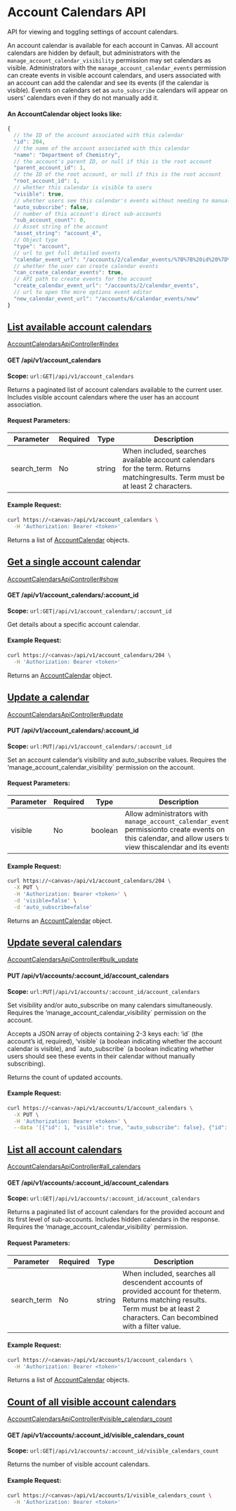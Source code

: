 




# Account Calendars API





<p>API for viewing and toggling settings of account calendars.</p>

<p>An account calendar is available for each account in Canvas. All account calendars
are hidden by default, but administrators with the <code>manage_account_calendar_visibility</code>
permission may set calendars as visible. Administrators with the
<code>manage_account_calendar_events</code> permission can create events in visible account
calendars, and users associated with an account can add the calendar and see its
events (if the calendar is visible). Events on calendars set as <code>auto_subscribe</code>
calendars will appear on users&#39; calendars even if they do not manually add it.</p>





  
#### <a name="AccountCalendar">An AccountCalendar object looks like:</a>

```js
{
  // the ID of the account associated with this calendar
  "id": 204,
  // the name of the account associated with this calendar
  "name": "Department of Chemistry",
  // the account's parent ID, or null if this is the root account
  "parent_account_id": 1,
  // the ID of the root account, or null if this is the root account
  "root_account_id": 1,
  // whether this calendar is visible to users
  "visible": true,
  // whether users see this calendar's events without needing to manually add it
  "auto_subscribe": false,
  // number of this account's direct sub-accounts
  "sub_account_count": 0,
  // Asset string of the account
  "asset_string": "account_4",
  // Object type
  "type": "account",
  // url to get full detailed events
  "calendar_event_url": "/accounts/2/calendar_events/%7B%7B%20id%20%7D%7D",
  // whether the user can create calendar events
  "can_create_calendar_events": true,
  // API path to create events for the account
  "create_calendar_event_url": "/accounts/2/calendar_events",
  // url to open the more options event editor
  "new_calendar_event_url": "/accounts/6/calendar_events/new"
}
```
  
  






  


## [List available account calendars](#method.account_calendars_api.index)<a name='method.account_calendars_api.index'></a>


[AccountCalendarsApiController#index](https://github.com/instructure/canvas-lms/blob/master/app/controllers/account_calendars_api_controller.rb)









  
#### GET /api/v1/account_calendars  
**Scope:** `url:GET|/api/v1/account_calendars`



<p>Returns a paginated list of account calendars available to the current user. Includes visible account calendars where the user has an account association.</p>



#### Request Parameters:

| Parameter | Required | Type |  Description |
|-----------|----------|------| -------------|
| search_term | No | string |  When included, searches available account calendars for the term. Returns matchingresults. Term must be at least 2 characters.  | 





#### Example Request:
    

```bash
curl https://<canvas>/api/v1/account_calendars \
  -H 'Authorization: Bearer <token>'
```
    











Returns a list of 
 [AccountCalendar](account_calendars.md#AccountCalendar) objects.







  


## [Get a single account calendar](#method.account_calendars_api.show)<a name='method.account_calendars_api.show'></a>


[AccountCalendarsApiController#show](https://github.com/instructure/canvas-lms/blob/master/app/controllers/account_calendars_api_controller.rb)









  
#### GET /api/v1/account_calendars/:account_id  
**Scope:** `url:GET|/api/v1/account_calendars/:account_id`



<p>Get details about a specific account calendar.</p>




#### Example Request:
    

```bash
curl https://<canvas>/api/v1/account_calendars/204 \
  -H 'Authorization: Bearer <token>'
```
    











Returns an
 [AccountCalendar](account_calendars.md#AccountCalendar) object.







  


## [Update a calendar](#method.account_calendars_api.update)<a name='method.account_calendars_api.update'></a>


[AccountCalendarsApiController#update](https://github.com/instructure/canvas-lms/blob/master/app/controllers/account_calendars_api_controller.rb)









  
#### PUT /api/v1/account_calendars/:account_id  
**Scope:** `url:PUT|/api/v1/account_calendars/:account_id`



<p>Set an account calendar’s visibility and auto_subscribe values. Requires the ‘manage_account_calendar_visibility` permission on the account.</p>



#### Request Parameters:

| Parameter | Required | Type |  Description |
|-----------|----------|------| -------------|
| visible | No | boolean |  Allow administrators with `manage_account_calendar_events` permissionto create events on this calendar, and allow users to view thiscalendar and its events.  | | auto_subscribe | No | boolean |  When true, users will automatically see events from this account in theircalendar, even if they haven't manually added that calendar.  | 





#### Example Request:
    

```bash
curl https://<canvas>/api/v1/account_calendars/204 \
  -X PUT \
  -H 'Authorization: Bearer <token>' \
  -d 'visible=false' \
  -d 'auto_subscribe=false'
```
    











Returns an
 [AccountCalendar](account_calendars.md#AccountCalendar) object.







  


## [Update several calendars](#method.account_calendars_api.bulk_update)<a name='method.account_calendars_api.bulk_update'></a>


[AccountCalendarsApiController#bulk_update](https://github.com/instructure/canvas-lms/blob/master/app/controllers/account_calendars_api_controller.rb)









  
#### PUT /api/v1/accounts/:account_id/account_calendars  
**Scope:** `url:PUT|/api/v1/accounts/:account_id/account_calendars`



<p>Set visibility and/or auto_subscribe on many calendars simultaneously. Requires the ‘manage_account_calendar_visibility` permission on the account.</p>

<p>Accepts a JSON array of objects containing 2-3 keys each: ‘id` (the account’s id, required), ‘visible` (a boolean indicating whether the account calendar is visible), and `auto_subscribe` (a boolean indicating whether users should see these events in their calendar without manually subscribing).</p>

<p>Returns the count of updated accounts.</p>




#### Example Request:
    

```bash
curl https://<canvas>/api/v1/accounts/1/account_calendars \
  -X PUT \
  -H 'Authorization: Bearer <token>' \
  --data '[{"id": 1, "visible": true, "auto_subscribe": false}, {"id": 13, "visible": false, "auto_subscribe": true}]'
```
    













  


## [List all account calendars](#method.account_calendars_api.all_calendars)<a name='method.account_calendars_api.all_calendars'></a>


[AccountCalendarsApiController#all_calendars](https://github.com/instructure/canvas-lms/blob/master/app/controllers/account_calendars_api_controller.rb)









  
#### GET /api/v1/accounts/:account_id/account_calendars  
**Scope:** `url:GET|/api/v1/accounts/:account_id/account_calendars`



<p>Returns a paginated list of account calendars for the provided account and its first level of sub-accounts. Includes hidden calendars in the response. Requires the ‘manage_account_calendar_visibility` permission.</p>



#### Request Parameters:

| Parameter | Required | Type |  Description |
|-----------|----------|------| -------------|
| search_term | No | string |  When included, searches all descendent accounts of provided account for theterm. Returns matching results. Term must be at least 2 characters. Can becombined with a filter value.  | | filter | No | string |  When included, only returns calendars that are either visible or hidden. Canbe combined with a search term.  Allowed values: `visible`, `hidden`  | 





#### Example Request:
    

```bash
curl https://<canvas>/api/v1/accounts/1/account_calendars \
  -H 'Authorization: Bearer <token>'
```
    











Returns a list of 
 [AccountCalendar](account_calendars.md#AccountCalendar) objects.







  


## [Count of all visible account calendars](#method.account_calendars_api.visible_calendars_count)<a name='method.account_calendars_api.visible_calendars_count'></a>


[AccountCalendarsApiController#visible_calendars_count](https://github.com/instructure/canvas-lms/blob/master/app/controllers/account_calendars_api_controller.rb)









  
#### GET /api/v1/accounts/:account_id/visible_calendars_count  
**Scope:** `url:GET|/api/v1/accounts/:account_id/visible_calendars_count`



<p>Returns the number of visible account calendars.</p>




#### Example Request:
    

```bash
curl https://<canvas>/api/v1/accounts/1/visible_calendars_count \
  -H 'Authorization: Bearer <token>'
```
    




















